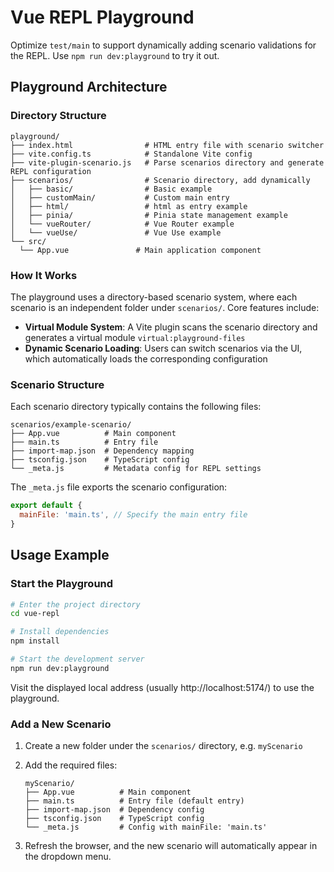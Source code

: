# Vue REPL Playground

Optimize `test/main` to support dynamically adding scenario validations for the REPL. Use `npm run dev:playground` to try it out.

## Playground Architecture

### Directory Structure

```
playground/
├── index.html                # HTML entry file with scenario switcher
├── vite.config.ts            # Standalone Vite config
├── vite-plugin-scenario.js   # Parse scenarios directory and generate REPL configuration
├── scenarios/                # Scenario directory, add dynamically
│   ├── basic/                # Basic example
│   ├── customMain/           # Custom main entry
│   ├── html/                 # html as entry example
│   ├── pinia/                # Pinia state management example
│   └── vueRouter/            # Vue Router example
│   └── vueUse/               # Vue Use example
└── src/
  └── App.vue               # Main application component
```

### How It Works

The playground uses a directory-based scenario system, where each scenario is an independent folder under `scenarios/`. Core features include:

- **Virtual Module System**: A Vite plugin scans the scenario directory and generates a virtual module `virtual:playground-files`
- **Dynamic Scenario Loading**: Users can switch scenarios via the UI, which automatically loads the corresponding configuration

### Scenario Structure

Each scenario directory typically contains the following files:

```
scenarios/example-scenario/
├── App.vue          # Main component
├── main.ts          # Entry file
├── import-map.json  # Dependency mapping
├── tsconfig.json    # TypeScript config
└── _meta.js         # Metadata config for REPL settings
```

The `_meta.js` file exports the scenario configuration:

```javascript
export default {
  mainFile: 'main.ts', // Specify the main entry file
}
```

## Usage Example

### Start the Playground

```bash
# Enter the project directory
cd vue-repl

# Install dependencies
npm install

# Start the development server
npm run dev:playground
```

Visit the displayed local address (usually http://localhost:5174/) to use the playground.

### Add a New Scenario

1. Create a new folder under the `scenarios/` directory, e.g. `myScenario`
2. Add the required files:

   ```
   myScenario/
   ├── App.vue          # Main component
   ├── main.ts          # Entry file (default entry)
   ├── import-map.json  # Dependency config
   ├── tsconfig.json    # TypeScript config
   └── _meta.js         # Config with mainFile: 'main.ts'
   ```

3. Refresh the browser, and the new scenario will automatically appear in the dropdown menu.
